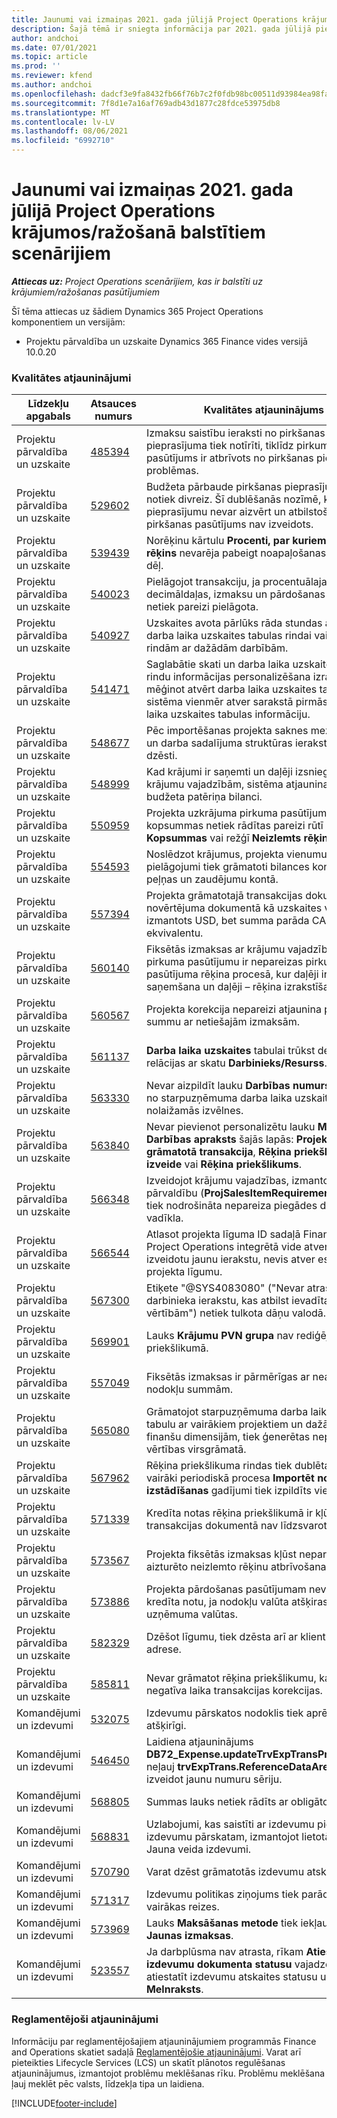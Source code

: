 ```yaml
---
title: Jaunumi vai izmaiņas 2021. gada jūlijā Project Operations krājumos/ražošanā balstītiem scenārijiem
description: Šajā tēmā ir sniegta informācija par 2021. gada jūlijā pieejamajiem kvalitātes atjauninājumiem Project Operations krājumos/ražošanā balstītiem scenārijiem.
author: andchoi
ms.date: 07/01/2021
ms.topic: article
ms.prod: ''
ms.reviewer: kfend
ms.author: andchoi
ms.openlocfilehash: dadcf3e9fa8432fb66f76b7c2f0fdb98bc00511d93984ea98fa30b4fc03fa426
ms.sourcegitcommit: 7f8d1e7a16af769adb43d1877c28fdce53975db8
ms.translationtype: MT
ms.contentlocale: lv-LV
ms.lasthandoff: 08/06/2021
ms.locfileid: "6992710"
---
```

# <a name="whats-new-or-changed-in-project-operations-july-2021-for-stockedproduction-based-scenarios"></a>Jaunumi vai izmaiņas 2021. gada jūlijā Project Operations krājumos/ražošanā balstītiem scenārijiem

_**Attiecas uz:** Project Operations scenārijiem, kas ir balstīti uz krājumiem/ražošanas pasūtījumiem_

Šī tēma attiecas uz šādiem Dynamics 365 Project Operations komponentiem un versijām:

- Projektu pārvaldība un uzskaite Dynamics 365 Finance vides versijā 10.0.20
 
### <a name="quality-updates"></a>Kvalitātes atjauninājumi
                                                                                                                                                                                  
| Līdzekļu apgabals                      | Atsauces numurs| Kvalitātes atjauninājums                                                                                                                                                                          |
|-----------------------------------|--------|---------------------------------------------------------------------------------------------------------------------------------------------------------------------------------|
| Projektu pārvaldība un uzskaite | [485394](https://fix.lcs.dynamics.com/Issue/Details/?bugId=485394) | Izmaksu saistību ieraksti no pirkšanas pieprasījuma tiek notīrīti, tiklīdz pirkuma pasūtījums ir atbrīvots no pirkšanas pieprasījuma problēmas.                                                                           |
| Projektu pārvaldība un uzskaite | [529602](https://fix.lcs.dynamics.com/Issue/Details/?bugId=529602) | Budžeta pārbaude pirkšanas pieprasījumam notiek divreiz. Šī dublēšanās nozīmē, ka pieprasījumu nevar aizvērt un atbilstošais pirkšanas pasūtījums nav izveidots.                                                                                                                        |
| Projektu pārvaldība un uzskaite | [539439](https://fix.lcs.dynamics.com/Issue/Details/?bugId=539439) | Norēķinu kārtulu **Procenti, par kuriem jāizraksta rēķins** nevarēja pabeigt noapaļošanas problēmas dēļ.                                                                              |
| Projektu pārvaldība un uzskaite | [540023](https://fix.lcs.dynamics.com/Issue/Details/?bugId=540023) | Pielāgojot transakciju, ja procentuālajai vērtībai ir decimāldaļas, izmaksu un pārdošanas cena netiek pareizi pielāgota.                                      |
| Projektu pārvaldība un uzskaite | [540927](https://fix.lcs.dynamics.com/Issue/Details/?bugId=540927) | Uzskaites avota pārlūks rāda stundas atsevišķai darba laika uzskaites tabulas rindai vairākām rindām ar dažādām darbībām.                                      |
| Projektu pārvaldība un uzskaite | [541471](https://fix.lcs.dynamics.com/Issue/Details/?bugId=541471) | Saglabātie skati un darba laika uzskaites tabulas rindu informācijas personalizēšana izraisa to, ka, mēģinot atvērt darba laika uzskaites tabulu, sistēma vienmēr atver sarakstā pirmās darba laika uzskaites tabulas informāciju.  |
| Projektu pārvaldība un uzskaite | [548677](https://fix.lcs.dynamics.com/Issue/Details/?bugId=548677) | Pēc importēšanas projekta saknes mezgls pazūd un darba sadalījuma struktūras ieraksti tiek dzēsti.                                                                                             |
| Projektu pārvaldība un uzskaite | [548999](https://fix.lcs.dynamics.com/Issue/Details/?bugId=548999) | Kad krājumi ir saņemti un daļēji izsniegti no krājumu vajadzībām, sistēma atjaunina nepareizu budžeta patēriņa bilanci. |
| Projektu pārvaldība un uzskaite | [550959](https://fix.lcs.dynamics.com/Issue/Details/?bugId=550959) | Projekta uzkrājuma pirkuma pasūtījumos kopsummas netiek rādītas pareizi rūtī **Kopsummas** vai režģī **Neizlemts rēķins**.                                                                  |
| Projektu pārvaldība un uzskaite | [554593](https://fix.lcs.dynamics.com/Issue/Details/?bugId=554593) | Noslēdzot krājumus, projekta vienumu izmaksu pielāgojumi tiek grāmatoti bilances kontā, nevis peļņas un zaudējumu kontā.                                                            |
| Projektu pārvaldība un uzskaite | [557394](https://fix.lcs.dynamics.com/Issue/Details/?bugId=557394) | Projekta grāmatotajā transakcijas dokumentā un novērtējuma dokumentā kā uzskaites valūta tiek izmantots USD, bet summa parāda CAD ekvivalentu.              |
| Projektu pārvaldība un uzskaite | [560140](https://fix.lcs.dynamics.com/Issue/Details/?bugId=560140) | Fiksētās izmaksas ar krājumu vajadzību un pirkuma pasūtījumu ir nepareizas pirkuma pasūtījuma rēķina procesā, kur daļēji ir produktu saņemšana un daļēji – rēķina izrakstīšana.       |
| Projektu pārvaldība un uzskaite | [560567](https://fix.lcs.dynamics.com/Issue/Details/?bugId=560567) | Projekta korekcija nepareizi atjaunina pārdošanas summu ar netiešajām izmaksām.                                                                                    |
| Projektu pārvaldība un uzskaite | [561137](https://fix.lcs.dynamics.com/Issue/Details/?bugId=561137) | **Darba laika uzskaites** tabulai trūkst definētas relācijas ar skatu **Darbinieks/Resurss**.                                                                                   |
| Projektu pārvaldība un uzskaite | [563330](https://fix.lcs.dynamics.com/Issue/Details/?bugId=563330) | Nevar aizpildīt lauku **Darbības numurs**, to atlasot no starpuzņēmuma darba laika uzskaites tabulas nolaižamās izvēlnes.                                                                 |
| Projektu pārvaldība un uzskaite | [563840](https://fix.lcs.dynamics.com/Issue/Details/?bugId=563840) | Nevar pievienot personalizētu lauku **Mērķis** vai **Darbības apraksts** šajās lapās: **Projekta grāmatotā transakcija**, **Rēķina priekšlikuma izveide** vai **Rēķina priekšlikums**.  |
| Projektu pārvaldība un uzskaite | [566348](https://fix.lcs.dynamics.com/Issue/Details/?bugId=566348) | Izveidojot krājumu vajadzības, izmantojot datu pārvaldību (**ProjSalesItemRequirementEntity)**, tiek nodrošināta nepareiza piegādes datuma vadīkla.                                              |
| Projektu pārvaldība un uzskaite | [566544](https://fix.lcs.dynamics.com/Issue/Details/?bugId=566544) | Atlasot projekta līguma ID sadaļā Finanses, Project Operations integrētā vide atver lapu, lai izveidotu jaunu ierakstu, nevis atver esošo projekta līgumu.                                                                                                                 |
| Projektu pārvaldība un uzskaite | [567300](https://fix.lcs.dynamics.com/Issue/Details/?bugId=567300) |  Etiķete "@SYS4083080" ("Nevar atrast unikālu darbinieka ierakstu, kas atbilst ievadītajām vērtībām") netiek tulkota dāņu valodā.                                |
| Projektu pārvaldība un uzskaite | [569901](https://fix.lcs.dynamics.com/Issue/Details/?bugId=569901) | Lauks **Krājumu PVN grupa** nav rediģējams rēķina priekšlikumā.                                                                               |
| Projektu pārvaldība un uzskaite | [557049](https://fix.lcs.dynamics.com/Issue/Details/?bugId=557049) | Fiksētās izmaksas ir pārmērīgas ar neatskaitāmo nodokļu summām.                                                                                                    |
| Projektu pārvaldība un uzskaite | [565080](https://fix.lcs.dynamics.com/Issue/Details/?bugId=565080) | Grāmatojot starpuzņēmuma darba laika uzskaites tabulu ar vairākiem projektiem un dažādām finanšu dimensijām, tiek ģenerētas neparedzētas vērtības virsgrāmatā.                             |
| Projektu pārvaldība un uzskaite | [567962](https://fix.lcs.dynamics.com/Issue/Details/?bugId=567962) | Rēķina priekšlikuma rindas tiek dublētas, jo vairāki periodiskā procesa **Importēt no izstādīšanas** gadījumi tiek izpildīts vienlaikus.                                      |
| Projektu pārvaldība un uzskaite | [571339](https://fix.lcs.dynamics.com/Issue/Details/?bugId=571339) | Kredīta notas rēķina priekšlikumā ir kļūda, tāpēc transakcijas dokumentā nav līdzsvarotas.    |
| Projektu pārvaldība un uzskaite | [573567](https://fix.lcs.dynamics.com/Issue/Details/?bugId=573567) | Projekta fiksētās izmaksas kļūst nepareizas pēc aizturēto neizlemto rēķinu atbrīvošanas.                                                                             |
| Projektu pārvaldība un uzskaite | [573886](https://fix.lcs.dynamics.com/Issue/Details/?bugId=573886) | Projekta pārdošanas pasūtījumam nevar izveidot kredīta notu, ja nodokļu valūta atšķiras no uzņēmuma valūtas.                                      |
| Projektu pārvaldība un uzskaite | [582329](https://fix.lcs.dynamics.com/Issue/Details/?bugId=582329) | Dzēšot līgumu, tiek dzēsta arī ar klientu saistītā adrese.                                                                                     |
| Projektu pārvaldība un uzskaite | [585811](https://fix.lcs.dynamics.com/Issue/Details/?bugId=585811) | Nevar grāmatot rēķina priekšlikumu, kas izriet no negatīva laika transakcijas korekcijas.                                                                    |
| Komandējumi un izdevumi                  | [532075](https://fix.lcs.dynamics.com/Issue/Details/?bugId=532075) | Izdevumu pārskatos nodoklis tiek aprēķināts atšķirīgi.                                                                                                                  |
| Komandējumi un izdevumi                  | [546450](https://fix.lcs.dynamics.com/Issue/Details/?bugId=546450) | Laidiena atjauninājums **DB72_Expense.updateTrvExpTransProjTransId()** neļauj **trvExpTrans.ReferenceDataAreaId** izveidot jaunu numuru sēriju.                    |
| Komandējumi un izdevumi                  | [568805](https://fix.lcs.dynamics.com/Issue/Details/?bugId=568805) | Summas lauks netiek rādīts ar obligāto lauku.                                                                                                             |
| Komandējumi un izdevumi                  | [568831](https://fix.lcs.dynamics.com/Issue/Details/?bugId=568831) | Uzlabojumi, kas saistīti ar izdevumu pievienošanu izdevumu pārskatam, izmantojot lietotāja saskarni Jauna veida izdevumi.                                                            |
| Komandējumi un izdevumi                  | [570790](https://fix.lcs.dynamics.com/Issue/Details/?bugId=570790) | Varat dzēst grāmatotās izdevumu atskaites.                                                                                           |
| Komandējumi un izdevumi                  | [571317](https://fix.lcs.dynamics.com/Issue/Details/?bugId=571317) | Izdevumu politikas ziņojums tiek parādīts vairākas reizes.                                                                                                       |
| Komandējumi un izdevumi                  | [573969](https://fix.lcs.dynamics.com/Issue/Details/?bugId=573969) | Lauks **Maksāšanas metode** tiek iekļauts rūtī **Jaunas izmaksas**.                                                                                                      |
| Komandējumi un izdevumi                  | [523557](https://fix.lcs.dynamics.com/Issue/Details/?bugId=523557) | Ja darbplūsma nav atrasta, rīkam **Atiestatīt izdevumu dokumenta statusu** vajadzētu atiestatīt izdevumu atskaites statusu uz **Melnraksts**. 

### <a name="regulatory-updates"></a>Reglamentējoši atjauninājumi
Informāciju par reglamentējošajiem atjauninājumiem programmās Finance and Operations skatiet sadaļā [Reglamentējošie atjauninājumi](/dynamics365/finance/localizations/regulatory-updates). Varat arī pieteikties Lifecycle Services (LCS) un skatīt plānotos regulēšanas atjauninājumus, izmantojot problēmu meklēšanas rīku. Problēmu meklēšana ļauj meklēt pēc valsts, līdzekļa tipa un laidiena.


[!INCLUDE[footer-include](../../includes/footer-banner.md)]
